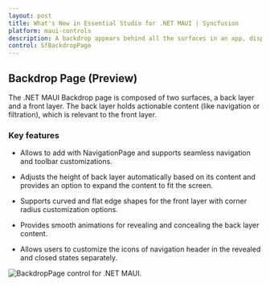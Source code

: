 ```yaml
---
layout: post
title: What's New in Essential Studio for .NET MAUI | Syncfusion
platform: maui-controls
description: A backdrop appears behind all the surfaces in an app, displaying contextual and actionable content.
control: SfBackdropPage
---
```


## Backdrop Page (Preview)

The .NET MAUI Backdrop page is composed of two surfaces, a back layer and a front layer. The back layer holds actionable content (like navigation or filtration), which is relevant to the front layer.

### Key features

 * Allows to add with NavigationPage and supports seamless navigation and toolbar customizations.
 
 * Adjusts the height of back layer automatically based on its content and provides an option to expand the content to fit the screen.
 
 * Supports curved and flat edge shapes for the front layer with corner radius customization options.
 
 * Provides smooth animations for revealing and concealing the back layer content.
 
 * Allows users to customize the icons of navigation header in the revealed and closed states separately.

 ![BackdropPage control for .NET MAUI.](backdrop_images/net_maui_backdrop.gif)